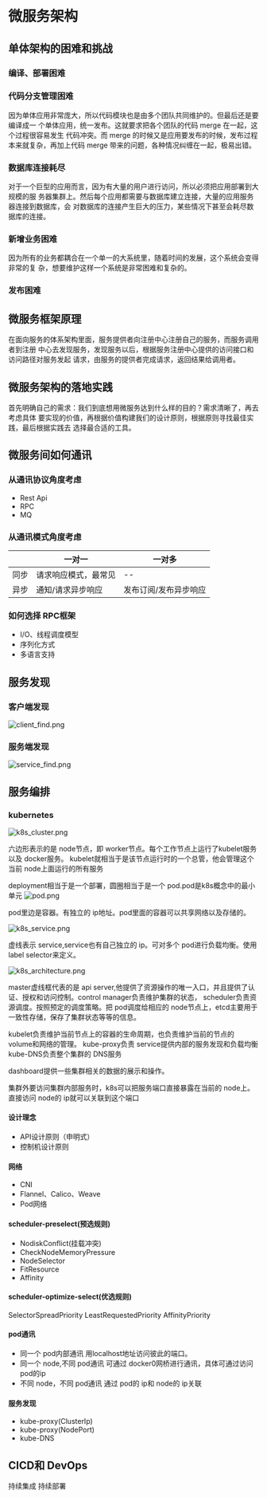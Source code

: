 # 微服务架构


## 单体架构的困难和挑战
### 编译、部署困难
### 代码分支管理困难
因为单体应用非常庞大，所以代码模块也是由多个团队共同维护的。但最后还是要编译成一
个单体应用，统一发布。这就要求把各个团队的代码 merge 在一起，这个过程很容易发生
代码冲突。而 merge 的时候又是应用要发布的时候，发布过程本来就复杂，再加上代码
merge 带来的问题，各种情况纠缠在一起，极易出错。
### 数据库连接耗尽
对于一个巨型的应用而言，因为有大量的用户进行访问，所以必须把应用部署到大规模的服
务器集群上。然后每个应用都需要与数据库建立连接，大量的应用服务器连接到数据库，会
对数据库的连接产生巨大的压力，某些情况下甚至会耗尽数据库的连接。
### 新增业务困难
因为所有的业务都耦合在一个单一的大系统里，随着时间的发展，这个系统会变得非常的复
杂，想要维护这样一个系统是非常困难和复杂的。
### 发布困难
## 微服务框架原理
在面向服务的体系架构里面，服务提供者向注册中心注册自己的服务，而服务调用者到注册
中心去发现服务，发现服务以后，根据服务注册中心提供的访问接口和访问路径对服务发起
请求，由服务的提供者完成请求，返回结果给调用者。
## 微服务架构的落地实践
首先明确自己的需求：我们到底想用微服务达到什么样的目的？需求清晰了，再去考虑具体
要实现的价值，再根据价值构建我们的设计原则，根据原则寻找最佳实践，最后根据实践去
选择最合适的工具。
## 微服务间如何通讯
### 从通讯协议角度考虑
* Rest Api
* RPC
* MQ
### 从通讯模式角度考虑
|    | 一对一        | 一对多         |
|----|------------|-------------|
| 同步 | 请求响应模式，最常见 | --          |
| 异步 | 通知/请求异步响应  | 发布订阅/发布异步响应 |
### 如何选择 RPC框架
* I/O、线程调度模型
* 序列化方式
* 多语言支持
## 服务发现
### 客户端发现
![client_find.png](/images/client_find.png)
### 服务端发现
![service_find.png](/images/service_find.png)

## 服务编排
### kubernetes
![k8s_cluster.png](/images/k8s_cluster.png)

六边形表示的是 node节点，即 worker节点。每个工作节点上运行了kubelet服务以及 docker服务。
kubelet就相当于是该节点运行时的一个总管，他会管理这个当前 node上面运行的所有服务

deployment相当于是一个部署，圆圈相当于是一个 pod.pod是k8s概念中的最小单元
![pod.png](/images/pod.png)

pod里边是容器。有独立的 ip地址。pod里面的容器可以共享网络以及存储的。

![k8s_service.png](/images/k8s_service.png)

虚线表示 service,service也有自己独立的 ip。可对多个 pod进行负载均衡。使用 label selector来定义。

![k8s_architecture.png](/images/k8s_architecture.png)

master虚线框代表的是 api server,他提供了资源操作的唯一入口，并且提供了认证、授权和访问控制。control manager负责维护集群的状态，
scheduler负责资源调度。按照预定的调度策略。把 pod调度给相应的 node节点上，etcd主要用于一致性存储，保存了集群状态等等的信息。

kubelet负责维护当前节点上的容器的生命周期，也负责维护当前的节点的 volume和网络的管理。 kube-proxy负责 service提供内部的服务发现和负载均衡
kube-DNS负责整个集群的 DNS服务

dashboard提供一些集群相关的数据的展示和操作。

集群外要访问集群内部服务时，k8s可以把服务端口直接暴露在当前的 node上。直接访问 node的 ip就可以关联到这个端口

#### 设计理念
* API设计原则（申明式）
* 控制机设计原则

#### 网络
* CNI
* Flannel、Calico、Weave
* Pod网络
 
#### scheduler-preselect(预选规则)
* NodiskConflict(挂载冲突)
* CheckNodeMemoryPressure
* NodeSelector
* FitResource
* Affinity

#### scheduler-optimize-select(优选规则)
SelectorSpreadPriority
LeastRequestedPriority
AffinityPriority

#### pod通讯
* 同一个 pod内部通讯 用localhost地址访问彼此的端口。
* 同一个 node,不同 pod通讯 可通过 docker0网桥进行通讯，具体可通过访问pod的ip
* 不同 node，不同 pod通讯 通过 pod的 ip和 node的 ip关联

#### 服务发现
* kube-proxy(ClusterIp)
* kube-proxy(NodePort)
* kube-DNS

## CICD和 DevOps
持续集成
持续部署
